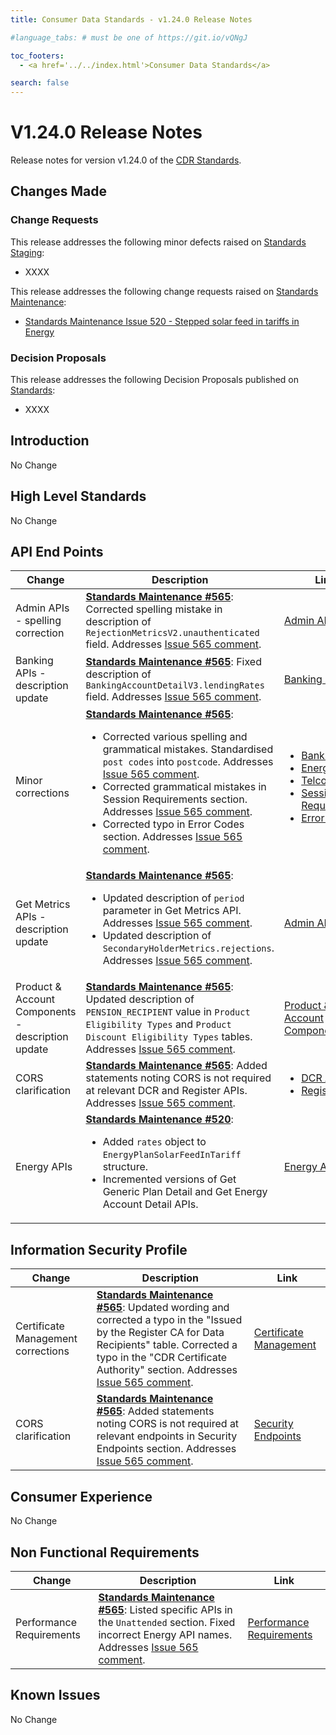 ```yaml
---
title: Consumer Data Standards - v1.24.0 Release Notes

#language_tabs: # must be one of https://git.io/vQNgJ

toc_footers:
  - <a href='../../index.html'>Consumer Data Standards</a>

search: false
---
```


# V1.24.0 Release Notes
Release notes for version v1.24.0 of the [CDR Standards](../../index.html).

## Changes Made
### Change Requests

This release addresses the following minor defects raised on [Standards Staging](https://github.com/ConsumerDataStandardsAustralia/standards-staging/issues):

- XXXX

This release addresses the following change requests raised on [Standards Maintenance](https://github.com/ConsumerDataStandardsAustralia/standards-maintenance/issues):

- [Standards Maintenance Issue 520 - Stepped solar feed in tariffs in Energy](https://github.com/ConsumerDataStandardsAustralia/standards-maintenance/issues/520)

### Decision Proposals

This release addresses the following Decision Proposals published on [Standards](https://github.com/ConsumerDataStandardsAustralia/standards/issues):

- XXXX

## Introduction

No Change

## High Level Standards

No Change


## API End Points

|Change|Description|Link|
|------|-----------|----|
| Admin APIs - spelling correction| [**Standards Maintenance #565**](https://github.com/ConsumerDataStandardsAustralia/standards-maintenance/issues/565): Corrected spelling mistake in description of `RejectionMetricsV2.unauthenticated` field. Addresses [Issue 565 comment](https://github.com/ConsumerDataStandardsAustralia/standards-maintenance/issues/565#issuecomment-1341720771). | [Admin APIs](../../#admin-apis) |
| Banking APIs - description update| [**Standards Maintenance #565**](https://github.com/ConsumerDataStandardsAustralia/standards-maintenance/issues/565): Fixed description of `BankingAccountDetailV3.lendingRates` field. Addresses [Issue 565 comment](https://github.com/ConsumerDataStandardsAustralia/standards-maintenance/issues/565#issuecomment-1350218008). | [Banking APIs](../../#banking-apis) |
| Minor corrections| [**Standards Maintenance #565**](https://github.com/ConsumerDataStandardsAustralia/standards-maintenance/issues/565): <ul><li>Corrected various spelling and grammatical mistakes. Standardised `post codes` into `postcode`. Addresses [Issue 565 comment](https://github.com/ConsumerDataStandardsAustralia/standards-maintenance/issues/565#issuecomment-1407931665). </li><li>Corrected grammatical mistakes in Session Requirements section. Addresses [Issue 565 comment](https://github.com/ConsumerDataStandardsAustralia/standards-maintenance/issues/565#issuecomment-1425239638).</li><li>Corrected typo in Error Codes section. Addresses [Issue 565 comment](https://github.com/ConsumerDataStandardsAustralia/standards-maintenance/issues/565#issuecomment-1453240097).</li></ul>| <ul><li>[Banking APIs](../../#banking-apis)</li><li>[Energy APIs](../../#energy-apis)</li><li>[Telco APIs](../../#telco-apis)</li><li>[Session Requirements](../../#session-requirements)</li><li>[Error Codes](../../#error-codes)</li></ul>|
| Get Metrics APIs - description update| [**Standards Maintenance #565**](https://github.com/ConsumerDataStandardsAustralia/standards-maintenance/issues/565): <ul><li>Updated description of `period` parameter in Get Metrics API. Addresses [Issue 565 comment](https://github.com/ConsumerDataStandardsAustralia/standards-maintenance/issues/565#issuecomment-1453255983).</li><li>Updated description of `SecondaryHolderMetrics.rejections`. Addresses [Issue 565 comment](https://github.com/ConsumerDataStandardsAustralia/standards-maintenance/issues/565#issuecomment-1340637893).</li></ul> | [Admin APIs](../../#admin-apis) |
| Product & Account Components - description update| [**Standards Maintenance #565**](https://github.com/ConsumerDataStandardsAustralia/standards-maintenance/issues/565): Updated description of `PENSION_RECIPIENT` value in `Product Eligibility Types` and `Product Discount Eligibility Types` tables. Addresses [Issue 565 comment](https://github.com/ConsumerDataStandardsAustralia/standards-maintenance/issues/565#issuecomment-1491270045). | [Product & Account Components](../../#product-amp-account-components) |
| CORS clarification| [**Standards Maintenance #565**](https://github.com/ConsumerDataStandardsAustralia/standards-maintenance/issues/565): Added statements noting CORS is not required at relevant DCR and Register APIs. Addresses [Issue 565 comment](https://github.com/ConsumerDataStandardsAustralia/standards-maintenance/issues/565#issuecomment-1477173448). | <ul><li>[DCR APIs](../../#dcr-apis)</li><li>[Register APIs](../../#register-apis)</li></ul>|
| Energy APIs | [**Standards Maintenance #520**](https://github.com/ConsumerDataStandardsAustralia/standards-maintenance/issues/520): <ul><li>Added `rates` object to `EnergyPlanSolarFeedInTariff` structure.</li><li>Incremented versions of Get Generic Plan Detail and Get Energy Account Detail APIs.</li></ul> | [Energy APIs](../../#energy-apis) |


## Information Security Profile

|Change|Description|Link|
|------|-----------|----|
| Certificate Management corrections| [**Standards Maintenance #565**](https://github.com/ConsumerDataStandardsAustralia/standards-maintenance/issues/565): Updated wording and corrected a typo in the "Issued by the Register CA for Data Recipients" table. Corrected a typo in the "CDR Certificate Authority" section. Addresses [Issue 565 comment](https://github.com/ConsumerDataStandardsAustralia/standards-maintenance/issues/565#issuecomment-1340391109). | [Certificate Management](../../#certificate-management) |
| CORS clarification| [**Standards Maintenance #565**](https://github.com/ConsumerDataStandardsAustralia/standards-maintenance/issues/565): Added statements noting CORS is not required at relevant endpoints in Security Endpoints section. Addresses [Issue 565 comment](https://github.com/ConsumerDataStandardsAustralia/standards-maintenance/issues/565#issuecomment-1477173448). | [Security Endpoints](../../#security-endpoints) |

## Consumer Experience

No Change

## Non Functional Requirements

|Change|Description|Link|
|------|-----------|----|
| Performance Requirements | [**Standards Maintenance #565**](https://github.com/ConsumerDataStandardsAustralia/standards-maintenance/issues/565): Listed specific APIs in the `Unattended` section. Fixed incorrect Energy API names. Addresses [Issue 565 comment](https://github.com/ConsumerDataStandardsAustralia/standards-maintenance/issues/565#issuecomment-1480845969). | [Performance Requirements](../../#performance-requirements) |

## Known Issues

No Change
